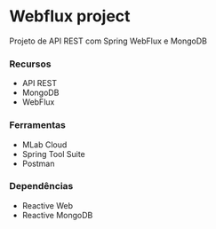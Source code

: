 # Webflux project
 Projeto de API REST com Spring WebFlux e MongoDB

### Recursos
- API REST 
- MongoDB
- WebFlux

### Ferramentas 
- MLab Cloud
- Spring Tool Suite
- Postman

### Dependências
- Reactive Web
- Reactive MongoDB
